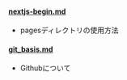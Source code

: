 #### [nextjs-begin.md](nextjs-begin.md)
- pagesディレクトリの使用方法

#### [git_basis.md](git_basis.md)
- Githubについて
